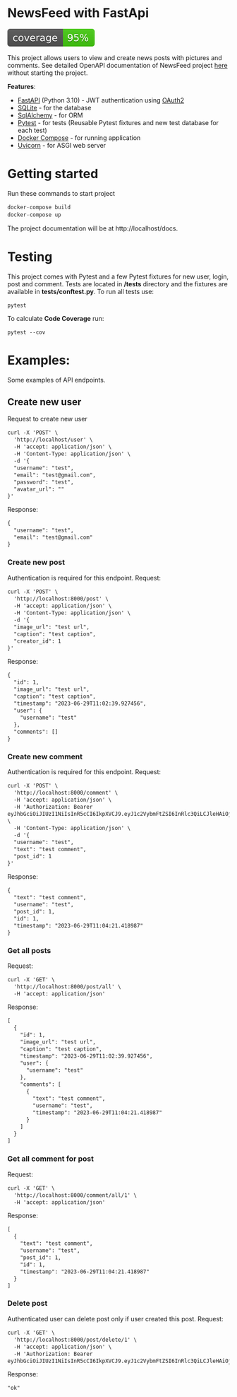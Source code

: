 # NewsFeed with FastApi
![](coverage.svg)

This project allows users to view and create news posts with pictures and comments. 
See detailed OpenAPI documentation of NewsFeed project [here](https://katyalubyankina.github.io/NewsFeed/) without starting the project.

**Features**:
- [FastAPI](https://fastapi.tiangolo.com/) (Python 3.10) - JWT authentication using [OAuth2](https://fastapi.tiangolo.com/tutorial/security/oauth2-jwt/)   
- [SQLite](https://www.sqlite.org/index.html) - for the database
- [SqlAlchemy](https://www.sqlalchemy.org/) - for ORM
- [Pytest](https://docs.pytest.org/en/latest/) - for tests (Reusable Pytest fixtures and new test database for each test)
- [Docker Compose](https://docs.docker.com/compose/) - for running application
- [Uvicorn](https://www.uvicorn.org/) - for ASGI web server

# Getting started
Run these commands to start project
```Python
docker-compose build
docker-compose up
```
The project documentation will be at http://localhost/docs.

# Testing
This project comes with Pytest and a few Pytest fixtures for new user, login, post and comment. Tests are located in **/tests** directory and the fixtures are available in **tests/conftest.py**.
To run all tests use:
```Shell
pytest
```
To calculate **Code Coverage** run:
```Shell
pytest --cov
```

# Examples:
Some examples of API endpoints.

## Create new user

Request to create new user
```
curl -X 'POST' \
  'http://localhost/user' \
  -H 'accept: application/json' \
  -H 'Content-Type: application/json' \
  -d '{
  "username": "test",
  "email": "test@gmail.com",
  "password": "test",
  "avatar_url": ""
}'
```
Response:
``` 
{
  "username": "test",
  "email": "test@gmail.com"
}
```
### Create new post
Authentication is required for this endpoint.
Request:
```
curl -X 'POST' \
  'http://localhost:8000/post' \
  -H 'accept: application/json' \
  -H 'Content-Type: application/json' \
  -d '{
  "image_url": "test url",
  "caption": "test caption",
  "creator_id": 1
}'
```
Response:
``` 
{
  "id": 1,
  "image_url": "test url",
  "caption": "test caption",
  "timestamp": "2023-06-29T11:02:39.927456",
  "user": {
    "username": "test"
  },
  "comments": []
}
```
### Create new comment
Authentication is required for this endpoint.
Request:
```
curl -X 'POST' \
  'http://localhost:8000/comment' \
  -H 'accept: application/json' \
  -H 'Authorization: Bearer eyJhbGciOiJIUzI1NiIsInR5cCI6IkpXVCJ9.eyJ1c2VybmFtZSI6InRlc3QiLCJleHAiOjE2ODgwMjY2NDF9.0BlUSHzdzR4lOdghXxuwxijc1E1aZQYJ_lOOUFWbNwY' \
  -H 'Content-Type: application/json' \
  -d '{
  "username": "test",
  "text": "test comment",
  "post_id": 1
}'
```
Response:
``` 
{
  "text": "test comment",
  "username": "test",
  "post_id": 1,
  "id": 1,
  "timestamp": "2023-06-29T11:04:21.418987"
}
```
### Get all posts
Request:
```
curl -X 'GET' \
  'http://localhost:8000/post/all' \
  -H 'accept: application/json'
```
Response:
``` 
[
  {
    "id": 1,
    "image_url": "test url",
    "caption": "test caption",
    "timestamp": "2023-06-29T11:02:39.927456",
    "user": {
      "username": "test"
    },
    "comments": [
      {
        "text": "test comment",
        "username": "test",
        "timestamp": "2023-06-29T11:04:21.418987"
      }
    ]
  }
]
```
### Get all comment for post
Request:
```
curl -X 'GET' \
  'http://localhost:8000/comment/all/1' \
  -H 'accept: application/json'
```
Response:
``` 
[
  {
    "text": "test comment",
    "username": "test",
    "post_id": 1,
    "id": 1,
    "timestamp": "2023-06-29T11:04:21.418987"
  }
]
```
### Delete post
Authenticated user can delete post only if user created this post.
Request:
```
curl -X 'GET' \
  'http://localhost:8000/post/delete/1' \
  -H 'accept: application/json' \
  -H 'Authorization: Bearer eyJhbGciOiJIUzI1NiIsInR5cCI6IkpXVCJ9.eyJ1c2VybmFtZSI6InRlc3QiLCJleHAiOjE2ODgwMjY2NDF9.0BlUSHzdzR4lOdghXxuwxijc1E1aZQYJ_lOOUFWbNwY'
```
Response:
``` 
"ok"
```